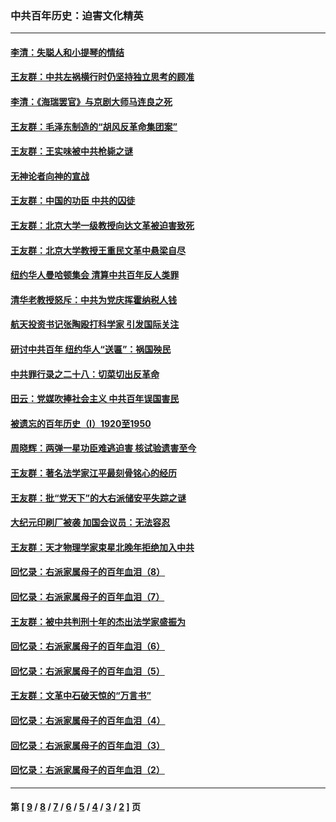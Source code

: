 ### 中共百年历史：迫害文化精英
---
#### [李清：失聪人和小提琴的情结](../../pages/nf1176111/n13459280.md?01150430) 
#### [王友群：中共左祸横行时仍坚持独立思考的顾准](../../pages/nf1176111/n13444722.md?01150430) 
#### [李清：《海瑞罢官》与京剧大师马连良之死](../../pages/nf1176111/n13412316.md?01150430) 
#### [王友群：毛泽东制造的“胡风反革命集团案”](../../pages/nf1176111/n13324909.md?01150430) 
#### [王友群：王实味被中共枪毙之谜](../../pages/nf1176111/n13307502.md?01150430) 
#### [无神论者向神的宣战](../../pages/nf1176111/n13281535.md?01150430) 
#### [王友群：中国的功臣 中共的囚徒](../../pages/nf1176111/n13291790.md?01150430) 
#### [王友群：北京大学一级教授向达文革被迫害致死](../../pages/nf1176111/n13150966.md?01150430) 
#### [王友群：北京大学教授王重民文革中悬梁自尽](../../pages/nf1176111/n13084645.md?01150430) 
#### [纽约华人曼哈顿集会 清算中共百年反人类罪](../../pages/nf1176111/n13084157.md?01150430) 
#### [清华老教授怒斥：中共为党庆挥霍纳税人钱](../../pages/nf1176111/n13071430.md?01150430) 
#### [航天投资书记张陶殴打科学家 引发国际关注](../../pages/nf1176111/n13069132.md?01150430) 
#### [研讨中共百年 纽约华人“送匾”：祸国殃民](../../pages/nf1176111/n13057367.md?01150430) 
#### [中共罪行录之二十八：切菜切出反革命](../../pages/nf1176111/n13030600.md?01150430) 
#### [田云：党媒吹捧社会主义 中共百年误国害民](../../pages/nf1176111/n13006682.md?01150430) 
#### [被遗忘的百年历史（I）1920至1950](../../pages/nf1176111/n12986411.md?01150430) 
#### [周晓辉：两弹一星功臣难逃迫害 核试验遗害至今](../../pages/nf1176111/n12974997.md?01150430) 
#### [王友群：著名法学家江平最刻骨铭心的经历](../../pages/nf1176111/n12970787.md?01150430) 
#### [王友群：批“党天下”的大右派储安平失踪之谜](../../pages/nf1176111/n12954229.md?01150430) 
#### [大纪元印刷厂被袭 加国会议员：无法容忍](../../pages/nf1176111/n12883028.md?01150430) 
#### [王友群：天才物理学家束星北晚年拒绝加入中共](../../pages/nf1176111/n12792913.md?01150430) 
#### [回忆录：右派家属母子的百年血泪（8）](../../pages/nf1176111/n12706196.md?01150430) 
#### [回忆录：右派家属母子的百年血泪（7）](../../pages/nf1176111/n12706191.md?01150430) 
#### [王友群：被中共判刑十年的杰出法学家盛振为](../../pages/nf1176111/n12706141.md?01150430) 
#### [回忆录：右派家属母子的百年血泪（6）](../../pages/nf1176111/n12698863.md?01150430) 
#### [回忆录：右派家属母子的百年血泪（5）](../../pages/nf1176111/n12692515.md?01150430) 
#### [王友群：文革中石破天惊的“万言书”](../../pages/nf1176111/n12690994.md?01150430) 
#### [回忆录：右派家属母子的百年血泪（4）](../../pages/nf1176111/n12686410.md?01150430) 
#### [回忆录：右派家属母子的百年血泪（3）](../../pages/nf1176111/n12683820.md?01150430) 
#### [回忆录：右派家属母子的百年血泪（2）](../../pages/nf1176111/n12679738.md?01150430) 

---
#### 第 [ [9](./9.md?01150430) / [8](./8.md?01150430) / [7](./7.md?01150430) / [6](./6.md?01150430) / [5](./5.md?01150430) / [4](./4.md?01150430) / [3](./3.md?01150430) / [2](./2.md?01150430) ] 页
